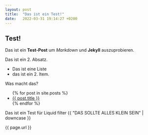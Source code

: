 ```yaml
---
layout: post
title:  "Das ist ein Test!"
date:   2022-03-31 19:14:27 +0200
---
```


## Test!

Das ist ein **Test-Post** um *Markdown* und **Jekyll** auszuprobieren.

Das ist ein 2. Absatz.

- Das ist eine Liste
- das ist ein 2. Item.

Was macht das?
<ul>
  {% for post in site.posts %}
    <li>
      <a href="{{ post.url | relative_url}}">{{ post.title }}</a>
    </li>
  {% endfor %}
</ul>

Das ist ein Test für Liquid filter {{ "DAS SOLLTE ALLES KLEIN SEIN" | downcase }}

{{ page.url }}